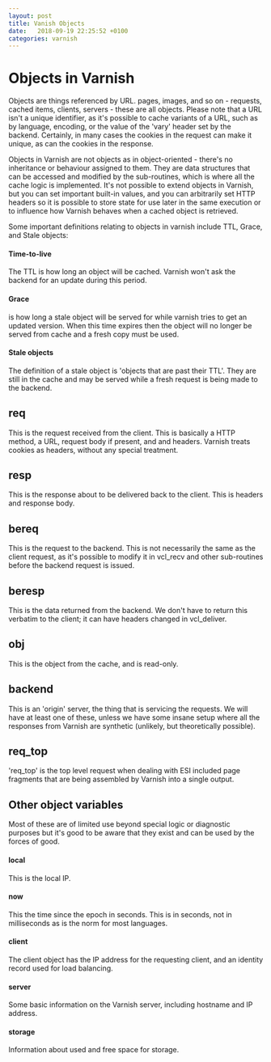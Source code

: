```yaml
---
layout: post
title: Vanish Objects
date:   2018-09-19 22:25:52 +0100
categories: varnish
---
```

Objects in Varnish
==================

Objects are things referenced by URL. pages, images, and so on -
requests, cached items, clients, servers - these are all objects. Please
note that a URL isn't a unique identifier, as it's possible to cache
variants of a URL, such as by language, encoding, or the value of the
'vary' header set by the backend. Certainly, in many cases the cookies
in the request can make it unique, as can the cookies in the response.

Objects in Varnish are not objects as in object-oriented - there's no
inheritance or behaviour assigned to them. They are data structures that
can be accessed and modified by the sub-routines, which is where all the
cache logic is implemented. It's not possible to extend objects in
Varnish, but you can set important built-in values, and you can
arbitrarily set HTTP headers so it is possible to store state for use
later in the same execution or to influence how Varnish behaves when a
cached object is retrieved.

Some important definitions relating to objects in varnish include TTL,
Grace, and Stale objects:

#### Time-to-live

The TTL is how long an object will be cached. Varnish won't ask the
backend for an update during this period.

#### Grace

is how long a stale object will be served for while varnish tries to get
an updated version. When this time expires then the object will no
longer be served from cache and a fresh copy must be used.

#### Stale objects

The definition of a stale object is 'objects that are past their TTL'.
They are still in the cache and may be served while a fresh request is
being made to the backend.

req
---

This is the request received from the client. This is basically a HTTP
method, a URL, request body if present, and and headers. Varnish treats
cookies as headers, without any special treatment.

resp
----

This is the response about to be delivered back to the client. This is
headers and response body.

bereq
-----

This is the request to the backend. This is not necessarily the same as
the client request, as it's possible to modify it in vcl\_recv and other
sub-routines before the backend request is issued.

beresp
------

This is the data returned from the backend. We don't have to return this
verbatim to the client; it can have headers changed in vcl\_deliver.

obj
---

This is the object from the cache, and is read-only.

backend
-------

This is an 'origin' server, the thing that is servicing the requests. We
will have at least one of these, unless we have some insane setup where
all the responses from Varnish are synthetic (unlikely, but
theoretically possible).

req\_top
--------

'req\_top' is the top level request when dealing with ESI included page
fragments that are being assembled by Varnish into a single output.

Other object variables
----------------------

Most of these are of limited use beyond special logic or diagnostic
purposes but it's good to be aware that they exist and can be used by
the forces of good.

#### local

This is the local IP.

#### now

This the time since the epoch in seconds. This is in seconds, not in
milliseconds as is the norm for most languages.

#### client

The client object has the IP address for the requesting client, and an
identity record used for load balancing.

#### server

Some basic information on the Varnish server, including hostname and IP
address.

#### storage

Information about used and free space for storage.

